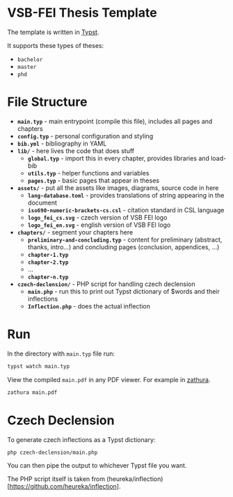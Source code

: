 # VSB-FEI Thesis Template

The template is written in [Typst](https://github.com/typst/typst).

It supports these types of theses:
- `bachelor`
- `master`
- `phd` 

# File Structure

- **`main.typ`** - main entrypoint (compile this file), includes all pages and chapters
- **`config.typ`** - personal configuration and styling
- **`bib.yml`** - bibliography in YAML
- **`lib/`** - here lives the code that does stuff
    - **`global.typ`** - import this in every chapter, provides libraries and load-bib
    - **`utils.typ`** - helper functions and variables
    - **`pages.typ`** - basic pages that appear in theses
- **`assets/`** - put all the assets like images, diagrams, source code in here 
    - **`lang-database.toml`** - provides translations of string appearing in the document
    - **`iso690-numeric-brackets-cs.csl`** - citation standard in CSL language
    - **`logo_fei_cs.svg`** - czech version of VSB FEI logo
    - **`logo_fei_en.svg`** - english version of VSB FEI logo
- **`chapters/`** - segment your chapters here
    - **`preliminary-and-concluding.typ`** - content for preliminary (abstract, thanks, intro...) and concluding pages (conclusion, appendices, ...)
    - **`chapter-1.typ`**
    - **`chapter-2.typ`**
    - ...
    - **`chapter-n.typ`**
- **`czech-declension/`** - PHP script for handling czech declension
    - **`main.php`** - run this to print out Typst dictionary of $words and their inflections
    - **`Inflection.php`** - does the actual inflection

# Run

In the directory with `main.typ` file run:
```bash
typst watch main.typ
```

View the compiled `main.pdf` in any PDF viewer. 
For example in [zathura](https://github.com/pwmt/zathura).
```bash
zathura main.pdf
```

# Czech Declension

To generate czech inflections as a Typst dictionary:
```bash
php czech-declension/main.php
```
You can then pipe the output to whichever Typst file you want.

The PHP script itself is taken from (heureka/inflection)[https://github.com/heureka/inflection].

